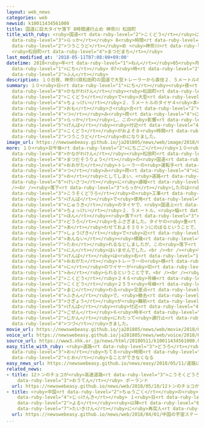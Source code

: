 ```yaml
---
layout: web_news
categories: web
newsid: k10011434561000
title: 国道に巨大タイヤ落下 8時間通行止め 神奈川 松田町
title_with_ruby: <ruby>国道<rt data-ruby-level="2">こくどう</rt></ruby>に<ruby>巨大<rt data-ruby-level="7">きょだい</rt></ruby>タイヤ<ruby>落下<rt
  data-ruby-level="3">らっか</rt></ruby> 8<ruby>時間<rt data-ruby-level="2">じかん</rt></ruby><ruby>通行止<rt
  data-ruby-level="2">つうこうど</rt></ruby>め <ruby>神奈川<rt data-ruby-level="8">かながわ</rt></ruby>
  <ruby>松田町<rt data-ruby-level="4">まつだまち</rt></ruby>
last_modified_at: '2018-05-11T07:08:00+09:00'
datetime: 2018<ruby>年<rt data-ruby-level="1">ねん</rt></ruby>05<ruby>月<rt data-ruby-level="1">がつ</rt></ruby>11<ruby>日<rt
  data-ruby-level="1">にち</rt></ruby> 07<ruby>時<rt data-ruby-level="2">じ</rt></ruby>08<ruby>分<rt
  data-ruby-level="2">ふん</rt></ruby>
description: １０日夜、神奈川県松田町の国道で大型トレーラーから直径２．５メートルのタイヤ４本、重さ合わせておよそ３０トンの積み荷が落下し、この影響で現場付近の国道がおよそ８時間にわたって通行止めになりました。
summary: １０<ruby>日<rt data-ruby-level="1">にち</rt></ruby><ruby>夜<rt data-ruby-level="2">よる</rt></ruby>、<ruby>神奈川県<rt
  data-ruby-level="8">かながわけん</rt></ruby><ruby>松田町<rt data-ruby-level="4">まつだまち</rt></ruby>の<ruby>国道<rt
  data-ruby-level="2">こくどう</rt></ruby>で<ruby>大型<rt data-ruby-level="4">おおがた</rt></ruby>トレーラーから<ruby>直径<rt
  data-ruby-level="4">ちょっけい</rt></ruby>２．５メートルのタイヤ４<ruby>本<rt data-ruby-level="1">ほん</rt></ruby>、<ruby>重<rt
  data-ruby-level="3">おも</rt></ruby>さ<ruby>合<rt data-ruby-level="2">あ</rt></ruby>わせておよそ３０トンの<ruby>積<rt
  data-ruby-level="4">つ</rt></ruby>み<ruby>荷<rt data-ruby-level="4">に</rt></ruby>が<ruby>落下<rt
  data-ruby-level="3">らっか</rt></ruby>し、この<ruby>影響<rt data-ruby-level="7">えいきょう</rt></ruby>で<ruby>現場<rt
  data-ruby-level="5">げんば</rt></ruby><ruby>付近<rt data-ruby-level="4">ふきん</rt></ruby>の<ruby>国道<rt
  data-ruby-level="2">こくどう</rt></ruby>がおよそ８<ruby>時間<rt data-ruby-level="2">じかん</rt></ruby>にわたって<ruby>通行止<rt
  data-ruby-level="2">つうこうど</rt></ruby>めになりました。
image_url: https://newswebeasy.github.io/ja201805/news/web/image/2018/05/11/K10011434561_1805110751_1805110752_01_03.jpg
more: １０<ruby>日午後<rt data-ruby-level="2">にちごご</rt></ruby>１０<ruby>時半<rt data-ruby-level="2">じはん</rt></ruby>ごろ、<ruby>神奈川県<rt
  data-ruby-level="8">かながわけん</rt></ruby><ruby>松田町<rt data-ruby-level="4">まつだちょう</rt></ruby><ruby>松田惣領<rt
  data-ruby-level="8">まつだそうりょう</rt></ruby>の<ruby>国道<rt data-ruby-level="2">こくどう</rt></ruby>で、<ruby>大型<rt
  data-ruby-level="4">おおがた</rt></ruby>トレーラーの<ruby>運転手<rt data-ruby-level="3">うんてんしゅ</rt></ruby>から「<ruby>積<rt
  data-ruby-level="4">つ</rt></ruby>み<ruby>荷<rt data-ruby-level="4">に</rt></ruby>のタイヤを<ruby>落<rt
  data-ruby-level="3">お</rt></ruby>としてしまい、<ruby>道路<rt data-ruby-level="3">どうろ</rt></ruby>をふさいでしまった」と<ruby>警察<rt
  data-ruby-level="6">けいさつ</rt></ruby>に<ruby>通報<rt data-ruby-level="5">つうほう</rt></ruby>がありました。<br
  /><br /><ruby>落下<rt data-ruby-level="3">らっか</rt></ruby>したのは<ruby>新東名<rt data-ruby-level="2">しんとうな</rt></ruby><ruby>高速道路<rt
  data-ruby-level="3">こうそくどうろ</rt></ruby>の<ruby>工事<rt data-ruby-level="3">こうじ</rt></ruby><ruby>現場<rt
  data-ruby-level="5">げんば</rt></ruby>で<ruby>使用<rt data-ruby-level="3">しよう</rt></ruby>した<ruby>重機<rt
  data-ruby-level="4">じゅうき</rt></ruby>のタイヤで、<ruby>国道上<rt data-ruby-level="2">こくどうじょう</rt></ruby>には、<ruby>直径<rt
  data-ruby-level="4">ちょっけい</rt></ruby>２．５メートル、<ruby>幅<rt data-ruby-level="7">はば</rt></ruby>１メートルのタイヤが４<ruby>本<rt
  data-ruby-level="1">ほん</rt></ruby><ruby>落下<rt data-ruby-level="3">らっか</rt></ruby>し<ruby>道路<rt
  data-ruby-level="3">どうろ</rt></ruby>をふさぎました。タイヤの<ruby>重<rt data-ruby-level="3">おも</rt></ruby>さは<ruby>合<rt
  data-ruby-level="2">あ</rt></ruby>わせておよそ３０トンにのぼるということで、<ruby>落下<rt data-ruby-level="3">らっか</rt></ruby>の<ruby>衝撃<rt
  data-ruby-level="7">しょうげき</rt></ruby>で<ruby>近<rt data-ruby-level="2">ちか</rt></ruby>くの<ruby>案内<rt
  data-ruby-level="4">あんない</rt></ruby><ruby>標識<rt data-ruby-level="5">ひょうしき</rt></ruby>が<ruby>倒<rt
  data-ruby-level="7">たお</rt></ruby>れるなどしましたが、この<ruby>落下<rt data-ruby-level="3">らっか</rt></ruby>によるけが<ruby>人<rt
  data-ruby-level="1">にん</rt></ruby>はいませんでした。<br /><br /><ruby>警察<rt data-ruby-level="6">けいさつ</rt></ruby>によりますと、<ruby>現場<rt
  data-ruby-level="5">げんば</rt></ruby>は<ruby>右<rt data-ruby-level="1">みぎ</rt></ruby>カーブになっていて、<ruby>大型<rt
  data-ruby-level="4">おおがた</rt></ruby>トレーラーの<ruby>積<rt data-ruby-level="4">つ</rt></ruby>み<ruby>荷<rt
  data-ruby-level="4">に</rt></ruby>のワイヤーが<ruby>切<rt data-ruby-level="2">き</rt></ruby>れたと<ruby>見<rt
  data-ruby-level="1">み</rt></ruby>られるということです。<br /><br /><ruby>現場<rt data-ruby-level="5">げんば</rt></ruby>は、<ruby>国道<rt
  data-ruby-level="2">こくどう</rt></ruby>２４６<ruby>号線<rt data-ruby-level="3">ごうせん</rt></ruby>と<ruby>国道<rt
  data-ruby-level="2">こくどう</rt></ruby>２５５<ruby>号線<rt data-ruby-level="3">ごうせん</rt></ruby>が<ruby>交<rt
  data-ruby-level="2">まじ</rt></ruby>わる<ruby>交差点<rt data-ruby-level="4">こうさてん</rt></ruby><ruby>付近<rt
  data-ruby-level="4">ふきん</rt></ruby>で、<ruby>撤去<rt data-ruby-level="7">てっきょ</rt></ruby><ruby>作業<rt
  data-ruby-level="3">さぎょう</rt></ruby>が<ruby>難航<rt data-ruby-level="6">なんこう</rt></ruby>したため<ruby>現場<rt
  data-ruby-level="5">げんば</rt></ruby><ruby>付近<rt data-ruby-level="4">ふきん</rt></ruby>では<ruby>午前<rt
  data-ruby-level="2">ごぜん</rt></ruby>６<ruby>時半<rt data-ruby-level="2">じはん</rt></ruby>ごろまでのおよそ８<ruby>時間<rt
  data-ruby-level="2">じかん</rt></ruby>にわたって<ruby>通行止<rt data-ruby-level="2">つうこうど</rt></ruby>めが<ruby>続<rt
  data-ruby-level="4">つづ</rt></ruby>きました。
movie_url: https://newswebeasy.github.io/ja201805/news/web/movie/2018/05/11/k10011434561_201805110910_201805110921.mp4
voice_url: https://newswebeasy.github.io/ja201805/news/web/voice/2018/05/11/k10011434561_201805110910_201805110921.mp3
source_url: https://www3.nhk.or.jp/news/html/20180511/k10011434561000.html
easy_title_with_ruby: <ruby>道路<rt data-ruby-level="3">どうろ</rt></ruby>に<ruby>大<rt data-ruby-level="1">おお</rt></ruby>きなタイヤが<ruby>落<rt
  data-ruby-level="3">お</rt></ruby>ちて８<ruby>時間<rt data-ruby-level="2">じかん</rt></ruby><ruby>通<rt
  data-ruby-level="2">とお</rt></ruby>ることができなくなる
easy_news_url: https://newswebeasy.github.io/news/easy/2018/05/11/道路に大きなタイヤが落ちて8時間通ることができなくなる
related_news:
- title: 12トンのチョコが<ruby>高速道路<rt data-ruby-level="3">こうそくどうろ</rt></ruby>に タンクローリー<ruby>横転<rt
    data-ruby-level="3">おうてん</rt></ruby> ポーランド
  url: https://newswebeasy.github.io/news/web/2018/05/10/12トンのチョコが高速道路に-タンクローリー横転-ポーランド
- title: <ruby>中国<rt data-ruby-level="2">ちゅうごく</rt></ruby>の<ruby>宇宙<rt data-ruby-level="6">うちゅう</rt></ruby>ステーション<ruby>実験機<rt
    data-ruby-level="4">じっけんき</rt></ruby> １<ruby>日<rt data-ruby-level="1">にち</rt></ruby><ruby>夜<rt
    data-ruby-level="2">よる</rt></ruby><ruby>以降<rt data-ruby-level="6">いこう</rt></ruby><ruby>大気圏<rt
    data-ruby-level="7">たいきけん</rt></ruby>に<ruby>再突入<rt data-ruby-level="7">さいとつにゅう</rt></ruby>へ
  url: https://newswebeasy.github.io/news/web/2018/04/01/中国の宇宙ステーション実験機-1日夜以降大気圏に再突入へ
...
```

